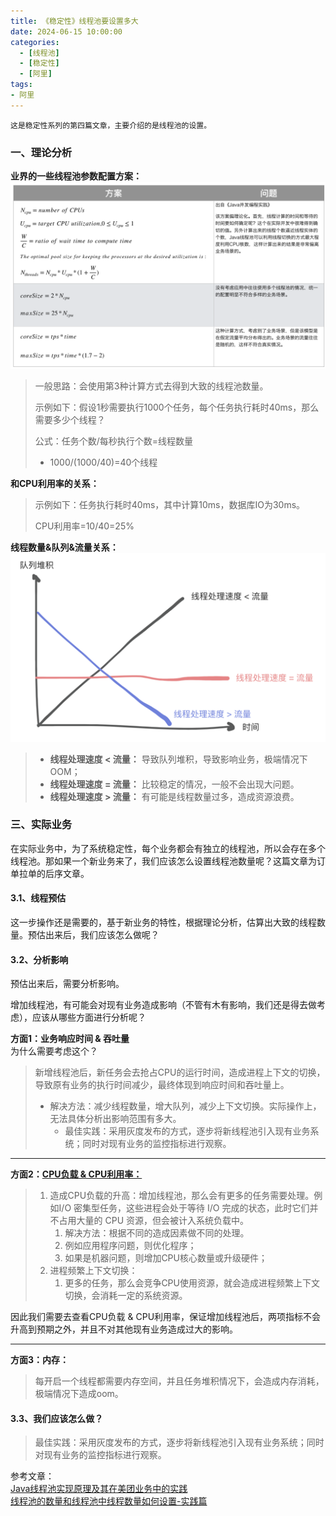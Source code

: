```yaml
---
title: 《稳定性》线程池要设置多大
date: 2024-06-15 10:00:00
categories:
  - [线程池]
  - [稳定性]
  - [阿里]
tags:
- 阿里
---
```


    这是稳定性系列的第四篇文章，主要介绍的是线程池的设置。

### 一、理论分析
**业界的一些线程池参数配置方案：**
![线程池参数配置方案](2024-06-15-稳定性-线程池要设置多大/线程池参数配置方案.png)
<!-- more -->
> 一般思路：会使用第3种计算方式去得到大致的线程池数量。
>  
> 示例如下：假设1秒需要执行1000个任务，每个任务执行耗时40ms，那么需要多少个线程？
> 
> 公式：任务个数/每秒执行个数=线程数量
> - 1000/(1000/40)=40个线程

**和CPU利用率的关系：**
> 示例如下：任务执行耗时40ms，其中计算10ms，数据库IO为30ms。
> 
> CPU利用率=10/40=25%

**线程数量&队列&流量关系：**
![线程池参数配置方案](2024-06-15-稳定性-线程池要设置多大/队列和流量的关系.png)
> - **线程处理速度 < 流量：** 导致队列堆积，导致影响业务，极端情况下OOM；
> - **线程处理速度 = 流量：** 比较稳定的情况，一般不会出现大问题。
> - **线程处理速度 > 流量：** 有可能是线程数量过多，造成资源浪费。

### 三、实际业务
在实际业务中，为了系统稳定性，每个业务都会有独立的线程池，所以会存在多个线程池。那如果一个新业务来了，我们应该怎么设置线程池数量呢？这篇文章为订单拉单的后序文章。

#### 3.1、线程预估
这一步操作还是需要的，基于新业务的特性，根据理论分析，估算出大致的线程数量。预估出来后，我们应该怎么做呢？

#### 3.2、分析影响
预估出来后，需要分析影响。

增加线程池，有可能会对现有业务造成影响（不管有木有影响，我们还是得去做考虑），应该从哪些方面进行分析呢？

**方面1：业务响应时间 & 吞吐量**        
为什么需要考虑这个？
> 新增线程池后，新任务会去抢占CPU的运行时间，造成进程上下文的切换，导致原有业务的执行时间减少，最终体现到响应时间和吞吐量上。
> - 解决方法：减少线程数量，增大队列，减少上下文切换。实际操作上，无法具体分析出影响范围有多大。
>   - 最佳实践：采用灰度发布的方式，逐步将新线程池引入现有业务系统；同时对现有业务的监控指标进行观察。
****
**方面2：[CPU负载 & CPU利用率：](2024-06-15-稳定性-线程池要设置多大.md)**
> 1. 造成CPU负载的升高：增加线程池，那么会有更多的任务需要处理。例如I/O 密集型任务，这些进程会处于等待 I/O 完成的状态，此时它们并不占用大量的 CPU 资源，但会被计入系统负载中。
>    1. 解决方法：根据不同的造成因素做不同的处理。
>    2. 例如应用程序问题，则优化程序；
>    3. 如果是机器问题，则增加CPU核心数量或升级硬件；
> 2. 进程频繁上下文切换：
>    1. 更多的任务，那么会竞争CPU使用资源，就会造成进程频繁上下文切换，会消耗一定的系统资源。

因此我们需要去查看CPU负载 & CPU利用率，保证增加线程池后，两项指标不会升高到预期之外，并且不对其他现有业务造成过大的影响。
****
**方面3：内存：**
> 每开启一个线程都需要内存空间，并且任务堆积情况下，会造成内存消耗，极端情况下造成oom。

#### 3.3、我们应该怎么做？
> 最佳实践：采用灰度发布的方式，逐步将新线程池引入现有业务系统；同时对现有业务的监控指标进行观察。


参考文章：   
[Java线程池实现原理及其在美团业务中的实践](https://tech.meituan.com/2020/04/02/java-pooling-pratice-in-meituan.html)      
[线程池的数量和线程池中线程数量如何设置-实践篇](https://juejin.cn/post/7067183465224994852#heading-5)


